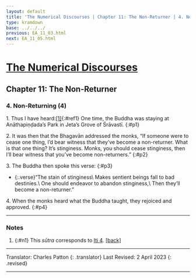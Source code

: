 ```yaml
---
layout: default
title: 'The Numerical Discourses | Chapter 11: The Non-Returner | 4. Non-Returning (4)'
type: kramdown
base: ../../../
previous: EA_11_03.html
next: EA_11_05.html
---
```


# [The Numerical Discourses](../index.html)
## Chapter 11: The Non-Returner
### 4. Non-Returning (4)

1\. Thus I have heard:[\[1\]](#n1){:#ref1} One time, the Buddha was staying at Anāthapiṇḍada’s Park in Jeta’s Grove of Śrāvastī.
{:#p1}

2\. It was then that the Bhagavān addressed the monks, “If someone were to cease one thing, I’d bear witness that they’ve become a non-returner. What is that one thing? It’s stinginess. Monks, you should cease stinginess, then I’ll bear witness that you’ve become non-returners.”
{:#p2}

3\. The Buddha then spoke this verse:
{:#p3}

* {:.verse}“The stain of stinginess\\
Makes sentient beings fall to bad destinies.\\
One should endeavor to abandon stinginess,\\
Then they’ll become a non-returner.”

4\. When the monks heard what the Buddha taught, they rejoiced and approved.
{:#p4}

---

### Notes

1. {:#n1} This <em>sūtra</em> corresponds to <a href="https://suttacentral.net/iti4/en/sujato" target="_blank">Iti 4</a>. [\[back\]](#ref1)

---

Translator: Charles Patton
{: .translator}
Last Revised: 2 April 2023
{: .revised}

---